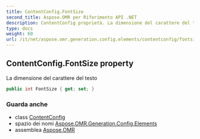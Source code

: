 ```yaml
---
title: ContentConfig.FontSize
second_title: Aspose.OMR per Riferimento API .NET
description: ContentConfig proprietà. La dimensione del carattere del testo
type: docs
weight: 60
url: /it/net/aspose.omr.generation.config.elements/contentconfig/fontsize/
---
```

## ContentConfig.FontSize property

La dimensione del carattere del testo

```csharp
public int FontSize { get; set; }
```

### Guarda anche

* class [ContentConfig](../)
* spazio dei nomi [Aspose.OMR.Generation.Config.Elements](../../contentconfig/)
* assemblea [Aspose.OMR](../../../)


